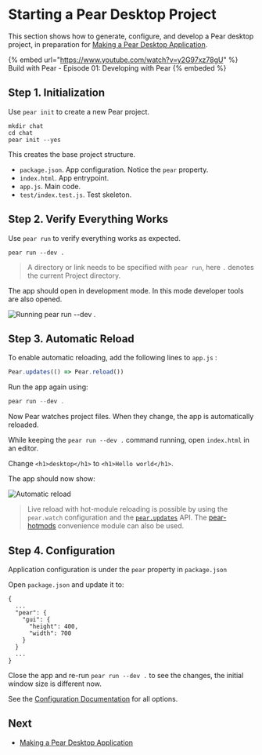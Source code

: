 # Starting a Pear Desktop Project

This section shows how to generate, configure, and develop a Pear desktop project, in preparation for [Making a Pear Desktop Application](./making-a-pear-desktop-app.md).

{% embed url="https://www.youtube.com/watch?v=y2G97xz78gU" %} Build with Pear - Episode 01: Developing with Pear {% embeded %}

## Step 1. Initialization

Use `pear init` to create a new Pear project.

```
mkdir chat
cd chat
pear init --yes
```

This creates the base project structure.

- `package.json`. App configuration. Notice the `pear` property.
- `index.html`. App entrypoint.
- `app.js`. Main code.
- `test/index.test.js`. Test skeleton.

## Step 2. Verify Everything Works

Use `pear run` to verify everything works as expected.

```
pear run --dev .
```

> A directory or link needs to be specified with `pear run`, here `.` denotes the current Project directory.

The app should open in development mode. In this mode developer tools are also opened.

![Running pear run --dev .](../assets/chat-app-1.png)

## Step 3. Automatic Reload

To enable automatic reloading, add the following lines to `app.js` :

```js
Pear.updates(() => Pear.reload())
```

Run the app again using:

```js
pear run --dev .
```

Now Pear watches project files. When they change, the app is automatically reloaded.

While keeping the `pear run --dev .` command running, open `index.html` in an editor.

Change `<h1>desktop</h1>` to `<h1>Hello world</h1>`.

The app should now show:

![Automatic reload](../assets/chat-app-2.png)

> Live reload with hot-module reloading is possible by using the `pear.watch` configuration and the [`pear.updates`](../reference/pear/api.md#pearupdateslistener-async-functionfunction) API. The [pear-hotmods](https://github.com/holepunchto/pear-hotmods) convenience module can also be used.

## Step 4. Configuration

Application configuration is under the `pear` property in `package.json`

Open `package.json` and update it to:

```
{
  ...
  "pear": {
    "gui": {
      "height": 400,
      "width": 700
    }
  }
  ...
}
```

Close the app and re-run `pear run --dev .` to see the changes, the initial window size is different now.

See the [Configuration Documentation](../reference/pear/configuration.md) for all options.


## Next

* [Making a Pear Desktop Application](./making-a-pear-desktop-app.md)
